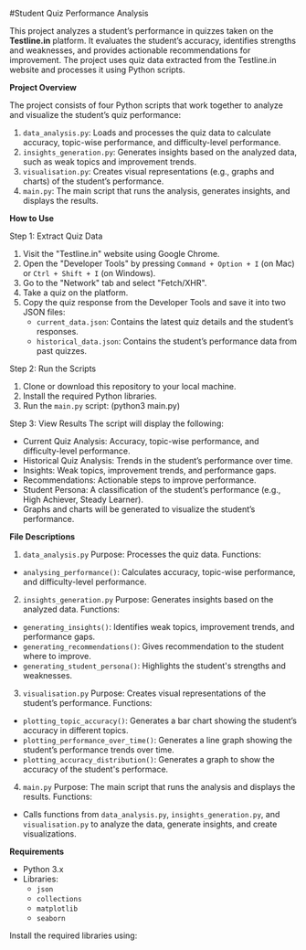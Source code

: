 #Student Quiz Performance Analysis

This project analyzes a student’s performance in quizzes taken on the **Testline.in** platform. It evaluates the student’s accuracy, identifies strengths and weaknesses, and provides actionable recommendations for improvement. The project uses quiz data extracted from the Testline.in website and processes it using Python scripts.

**Project Overview**

The project consists of four Python scripts that work together to analyze and visualize the student’s quiz performance:

1. `data_analysis.py`: Loads and processes the quiz data to calculate accuracy, topic-wise performance, and difficulty-level performance.
2. `insights_generation.py`: Generates insights based on the analyzed data, such as weak topics and improvement trends.
3. `visualisation.py`: Creates visual representations (e.g., graphs and charts) of the student’s performance.
4. `main.py`: The main script that runs the analysis, generates insights, and displays the results.

**How to Use**

Step 1: Extract Quiz Data
1. Visit the "Testline.in" website using Google Chrome.
2. Open the "Developer Tools" by pressing `Command + Option + I` (on Mac) or `Ctrl + Shift + I` (on Windows).
3. Go to the "Network" tab and select "Fetch/XHR".
4. Take a quiz on the platform.
5. Copy the quiz response from the Developer Tools and save it into two JSON files:
   - `current_data.json`: Contains the latest quiz details and the student’s responses.
   - `historical_data.json`: Contains the student’s performance data from past quizzes.

Step 2: Run the Scripts
1. Clone or download this repository to your local machine.
2. Install the required Python libraries.
3. Run the `main.py` script:
   (python3 main.py)

Step 3: View Results
The script will display the following:
  - Current Quiz Analysis: Accuracy, topic-wise performance, and difficulty-level performance.
  - Historical Quiz Analysis: Trends in the student’s performance over time.
  - Insights: Weak topics, improvement trends, and performance gaps.
  - Recommendations: Actionable steps to improve performance.
  - Student Persona: A classification of the student’s performance (e.g., High Achiever, Steady Learner).
- Graphs and charts will be generated to visualize the student’s performance.

**File Descriptions**

1. `data_analysis.py`
Purpose: Processes the quiz data.
Functions:
  - `analysing_performance()`: Calculates accuracy, topic-wise performance, and difficulty-level performance.

2. `insights_generation.py`
Purpose: Generates insights based on the analyzed data.
Functions:
  - `generating_insights()`: Identifies weak topics, improvement trends, and performance gaps.
  - `generating_recommendations()`: Gives recommendation to the student where to improve.
  - `generating_student_persona()`: Highlights the student's strengths and weaknesses.

3. `visualisation.py`
Purpose: Creates visual representations of the student’s performance.
Functions:
  - `plotting_topic_accuracy()`: Generates a bar chart showing the student’s accuracy in different topics.
  - `plotting_performance_over_time()`: Generates a line graph showing the student’s performance trends over time.
  - `plotting_accuracy_distribution()`: Generates a graph to show the accuracy of the student's performace.

4. `main.py`
Purpose: The main script that runs the analysis and displays the results.
Functions:
  - Calls functions from `data_analysis.py`, `insights_generation.py`, and `visualisation.py` to analyze the data, generate insights, and create visualizations.

**Requirements**

- Python 3.x
- Libraries:
  - `json`
  - `collections`
  - `matplotlib`
  - `seaborn`

Install the required libraries using:
